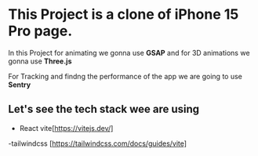 # This Project is a clone of iPhone 15 Pro page.

In this Project for animating we gonna use **GSAP** and for 3D animations we gonna use **Three.js**

For Tracking and findng the performance of the app we are going to use **Sentry**

## Let's see the tech stack wee are using

- React vite[https://vitejs.dev/]

-tailwindcss [https://tailwindcss.com/docs/guides/vite]
